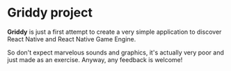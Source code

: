 # Griddy project

**Griddy** is just a first attempt to create a very simple application to discover React Native
and React Native Game Engine.

So don't expect marvelous sounds and graphics, it's actually very poor and just made as an
exercise. Anyway, any feedback is welcome!
